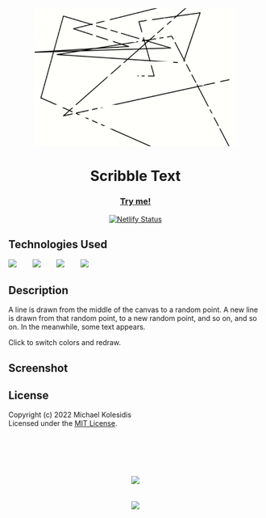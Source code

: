 <div align="center">
  <img src="./assets/scribble-text-01.gif" width="400px">
  <h1>Scribble Text</h1>
  
  <h3></h3>

  <a href="https://scribble-text.netlify.app/"><h3>Try me!</h3></a>

  [![Netlify Status](https://api.netlify.com/api/v1/badges/88343c5e-2609-4d17-8530-1e65ac90b111/deploy-status)](https://app.netlify.com/sites/scribble-text/deploys)

</div>
  
  

## Technologies Used

<a href="https://p5js.org/"><img src="https://github.com/michaelkolesidis/tech-icons/blob/main/icons/p5js/p5js.svg" height="50px"/></a>
&nbsp;&nbsp;&nbsp;&nbsp;&nbsp;&nbsp;
<a href="https://en.wikipedia.org/wiki/JavaScript"><img src="https://github.com/michaelkolesidis/tech-icons/blob/main/icons/javascript/javascript-original.svg" height="50px" /></a>
&nbsp;&nbsp;&nbsp;&nbsp;&nbsp;&nbsp;
<a href="https://en.wikipedia.org/wiki/CSS"><img src="https://github.com/michaelkolesidis/tech-icons/blob/main/icons/css3/css3-plain.svg" height="50px" /></a>
&nbsp;&nbsp;&nbsp;&nbsp;&nbsp;&nbsp;
<img src="https://github.com/michaelkolesidis/tech-icons/blob/main/icons/html5/html5-plain.svg" height="50px" />
&nbsp;&nbsp;&nbsp;&nbsp;&nbsp;&nbsp;



## Description

<p>A line is drawn from the middle of the canvas to a random point. A new line is drawn from that random point, to a new random point, and so on, and so on. In the meanwhile, some text appears.</p>

<p>Click to switch colors and redraw.</p>

## Screenshot





## License

Copyright (c) 2022 Michael Kolesidis<br>
Licensed under the [MIT License](https://github.com/michaelkolesidis/scribble-text/blob/main/LICENSE).



<br>
<br>



[//]: # (Free Software)
<div align="center">
  <br>
  <br>

  <a href="https://github.com/michaelkolesidis/made-with-linux" target="_blank"><img src="https://upload.wikimedia.org/wikipedia/commons/thumb/f/f9/Made_with_Linux.png/240px-Made_with_Linux.png"></a>
</div>
<br>                                                      
<div align="center">
  <a href="https://endsoftwarepatents.org/innovating-without-patents"><img style="height: 90px;" src="https://static.fsf.org/nosvn/esp/logos/innovating-without-patents.svg"></a>
</div>
